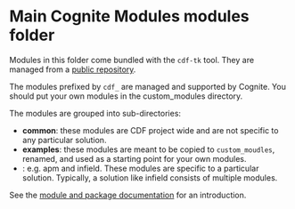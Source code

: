 # Main Cognite Modules modules folder

Modules in this folder come bundled with the `cdf-tk` tool. They are managed
from a [public repository](https://github.com/cognitedata/toolkit).

The modules prefixed by `cdf_` are managed and supported by Cognite. You should put your own modules in
the custom_modules directory.

The modules are grouped into sub-directories:

* **common**: these modules are CDF project wide and are not specific to any particular solution.
* **examples**: these modules are meant to be copied to `custom_moudles`, renamed, and used as a starting point
  for your own modules.
* **<solution>**: e.g. apm and infield. These modules are specific to a particular solution. Typically,
  a solution like infield consists of multiple modules.

See the [module and package documentation](https://developer.cognite.com/sdks/toolkit/references/module_reference) for
an introduction.
